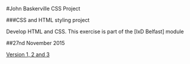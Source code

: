 #John Baskerville CSS Project

###CSS and HTML styling project

Develop HTML and CSS. This exercise is part of the [IxD Belfast] module

##27nd November 2015

<a href="https://PaulMcGlade.github.io//baskerville-css-excerise/baskerville.html">Version 1, 2 and 3</a>